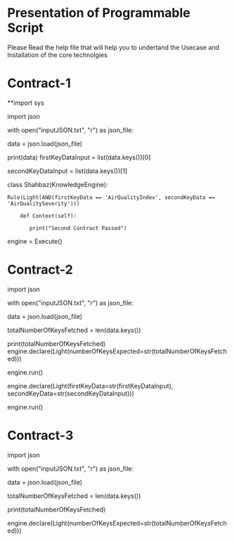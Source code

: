 # Presentation of Programmable Script

Please Read the help file that will help you to undertand the Usecase and Installation of the core technolgies 

# Contract-1 

**import sys

import json


with open("inputJSON.txt", "r") as json_file:

data = json.load(json_file)

   print(data)
firstKeyDataInput = list(data.keys())[0]

secondKeyDataInput = list(data.keys())[1]


class Shahbaz(KnowledgeEngine):

    Rule(Light(AND(firstKeyData == 'AirQualityIndex', secondKeyData == 'AirQualitySeverity')))
        
        def Context(self):
        
           print("Second Contract Passed")
        
engine = Execute()


# Contract-2

import json


with open("inputJSON.txt", "r") as json_file:

data = json.load(json_file)

totalNumberOfKeysFetched = len(data.keys())

print(totalNumberOfKeysFetched)
engine.declare(Light(numberOfKeysExpected=str(totalNumberOfKeysFetched)))
        
engine.run()

engine.declare(Light(firstKeyData=str(firstKeyDataInput), secondKeyData=str(secondKeyDataInput)))
        
engine.run()



# Contract-3


import json


with open("inputJSON.txt", "r") as json_file:

data = json.load(json_file)

totalNumberOfKeysFetched = len(data.keys())

print(totalNumberOfKeysFetched)

engine.declare(Light(numberOfKeysExpected=str(totalNumberOfKeysFetched)))
